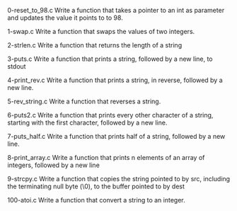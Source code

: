 0-reset_to_98.c
Write a function that takes a pointer to an int as parameter and updates the value it points to to 98.

1-swap.c
Write a function that swaps the values of two integers.

2-strlen.c
Write a function that returns the length of a string

3-puts.c
Write a function that prints a string, followed by a new line, to stdout

4-print_rev.c
Write a function that prints a string, in reverse, followed by a new line.

5-rev_string.c
Write a function that reverses a string.

6-puts2.c
Write a function that prints every other character of a string, starting with the first character, followed by a new line.

7-puts_half.c
Write a function that prints half of a string, followed by a new line.

8-print_array.c
Write a function that prints n elements of an array of integers, followed by a new line

9-strcpy.c
Write a function that copies the string pointed to by src, including the terminating null byte (\0), to the buffer pointed to by dest

100-atoi.c
Write a function that convert a string to an integer.
